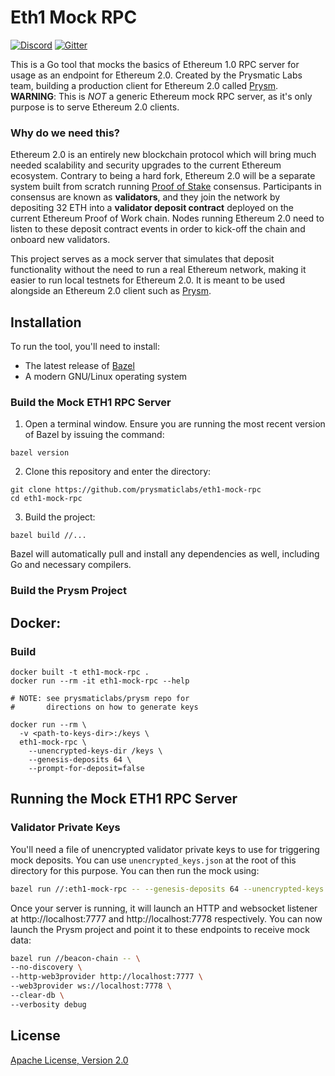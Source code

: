 # Eth1 Mock RPC

[![Discord](https://user-images.githubusercontent.com/7288322/34471967-1df7808a-efbb-11e7-9088-ed0b04151291.png)](https://discord.gg/KSA7rPr)
[![Gitter](https://badges.gitter.im/Join%20Chat.svg)](https://gitter.im/prysmaticlabs/geth-sharding?utm_source=badge&utm_medium=badge&utm_campaign=pr-badge)

This is a Go tool that mocks the basics of Ethereum 1.0 RPC server for usage as an endpoint for Ethereum 2.0. Created by the Prysmatic Labs team, building a production client for Ethereum 2.0 called [Prysm](https://github.com/prysmaticlabs/prysm). **WARNING**: This is _NOT_ a generic Ethereum mock RPC server, as it's only purpose is to serve Ethereum 2.0 clients.

### Why do we need this?

Ethereum 2.0 is an entirely new blockchain protocol which will bring much needed scalability and security upgrades to the current Ethereum ecosystem. Contrary to being a hard fork, Ethereum 2.0 will be a separate system built from scratch running [Proof of Stake](https://github.com/ethereum/wiki/wiki/Proof-of-Stake-FAQ) consensus. Participants in consensus are known as **validators**, and they join the network by depositing 32 ETH into a **validator deposit contract** deployed on the current Ethereum Proof of Work chain. Nodes running Ethereum 2.0 need to listen to these deposit contract events in order to kick-off the chain and onboard new validators.

This project serves as a mock server that simulates that deposit functionality without the need to run a real Ethereum network, making it easier to run local testnets for Ethereum 2.0. It is meant to be used alongside an Ethereum 2.0 client such as [Prysm](https://github.com/prysmaticlabs/prysm).

## Installation

To run the tool, you'll need to install: 

  - The latest release of [Bazel](https://docs.bazel.build/versions/master/install.html)
  - A modern GNU/Linux operating system

### Build the Mock ETH1 RPC Server

1. Open a terminal window. Ensure you are running the most recent version of Bazel by issuing the command:
```
bazel version
```
2. Clone this repository and enter the directory:
```
git clone https://github.com/prysmaticlabs/eth1-mock-rpc
cd eth1-mock-rpc
```
3. Build the project:
```
bazel build //...
```
Bazel will automatically pull and install any dependencies as well, including Go and necessary compilers.

### Build the Prysm Project


## Docker:
### Build
```
docker built -t eth1-mock-rpc .
docker run --rm -it eth1-mock-rpc --help

# NOTE: see prysmaticlabs/prysm repo for
#       directions on how to generate keys

docker run --rm \
  -v <path-to-keys-dir>:/keys \
  eth1-mock-rpc \
    --unencrypted-keys-dir /keys \
    --genesis-deposits 64 \
    --prompt-for-deposit=false
```


## Running the Mock ETH1 RPC Server

### Validator Private Keys

You'll need a file of unencrypted validator private keys to use for triggering mock deposits. You can use `unencrypted_keys.json` at the root of this directory for this purpose. You can then run the mock using:

```sh
bazel run //:eth1-mock-rpc -- --genesis-deposits 64 --unencrypted-keys /path/to/unencrypted_keys.json
```

Once your server is running, it will launch an HTTP and websocket listener at http://localhost:7777 and http://localhost:7778 respectively. You can now launch the Prysm project and point it to these endpoints to receive mock data:

```sh
bazel run //beacon-chain -- \
--no-discovery \
--http-web3provider http://localhost:7777 \
--web3provider ws://localhost:7778 \
--clear-db \
--verbosity debug
```

## License

[Apache License, Version 2.0](https://www.apache.org/licenses/LICENSE-2.0.html)


